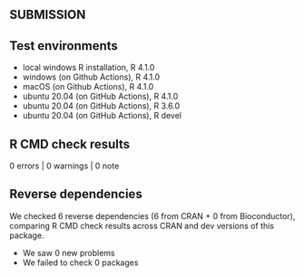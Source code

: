 ## SUBMISSION

## Test environments
* local windows R installation, R 4.1.0
* windows      (on Github Actions), R 4.1.0
* macOS        (on Github Actions), R 4.1.0
* ubuntu 20.04 (on GitHub Actions), R 4.1.0
* ubuntu 20.04 (on GitHub Actions), R 3.6.0
* ubuntu 20.04 (on GitHub Actions), R devel

## R CMD check results

0 errors | 0 warnings | 0 note

## Reverse dependencies

We checked 6 reverse dependencies (6 from CRAN + 0 from Bioconductor), comparing R CMD check results across CRAN and dev versions of this package.

 * We saw 0 new problems
 * We failed to check 0 packages
